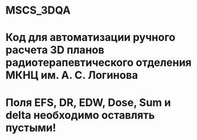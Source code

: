 # MSCS_3DQA
# Код для автоматизации ручного расчета 3D планов радиотерапевтического отделения МКНЦ им. А. С. Логинова
# Поля EFS, DR, EDW, Dose, Sum и delta необходимо оставлять пустыми!
